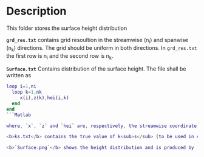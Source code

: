 # Description
This folder stores the surface height distribution

<b>`grd_res.txt`</b> contains grid resoultion in the streamwise (n<sub>i</sub>) and spanwise (n<sub>k</sub>) directions. The grid should be uniform in both directions. In `grd_res.txt` the first row is n<sub>i</sub> and the second row is n<sub>k</sub>.

<b>`Surface.txt`</b> Contains distribution of the surface height. The file shall be written as
```Matlab
loop i=1,ni
  loop k=1,nk
     x(i),z(k),hei(i,k)
  end
end
```Matlab

where, `x`, `z` and `hei` are, respectively, the streamwise coordinate, the spanwise coordinate and roughness height.

<b>ks.txt</b> contains the true value of k<sub>s</sub> (to be used in error analysis). Put 0 if not known a priori.

<b>`Surface.png`</b> shows the height distribution and is produced by `../Stat_Plot.m`.
